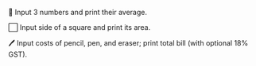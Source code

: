 🧮 Input 3 numbers and print their average.

⬜ Input side of a square and print its area.

🖊️ Input costs of pencil, pen, and eraser; print total bill (with optional 18% GST).
